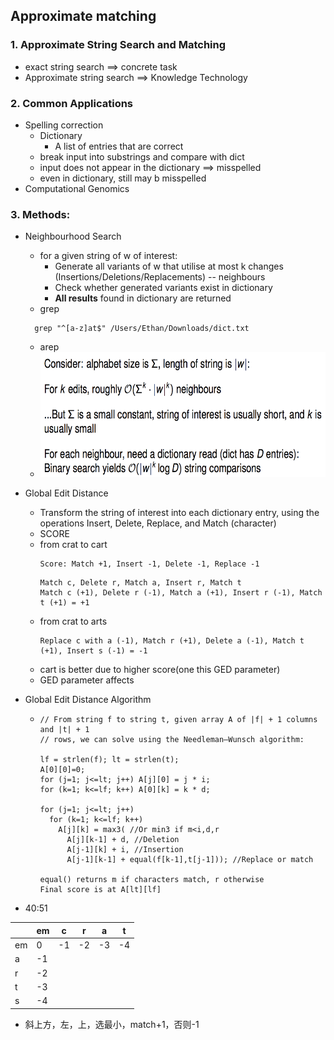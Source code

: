 ## Approximate matching

### 1. Approximate String Search and Matching
+ exact string search ==> concrete task
+ Approximate string search ==> Knowledge Technology

### 2. Common Applications
+ Spelling correction
  - Dictionary
    - A list of entries that are correct
  - break input into substrings and compare with dict
  - input does not appear in the dictionary ==> misspelled
  - even in dictionary, still may b misspelled
+ Computational Genomics

### 3. Methods:

+ Neighbourhood Search
  - for a given string of w of interest:
    - Generate all variants of w that utilise at most k changes (Insertions/Deletions/Replacements) -- neighbours
    - Check whether generated variants exist in dictionary
    - **All results** found in dictionary are returned
  - grep 
  ```
    grep "^[a-z]at$" /Users/Ethan/Downloads/dict.txt
  ```
  - arep
  -  <img src="https://github.com/Fannibals/S2/blob/master/pic/neighbourhoodSearch.png" alt="alt text" width="600" height="200">
+ Global Edit Distance
  - Transform the string of interest into each dictionary entry, using the operations Insert, Delete, Replace, and Match (character)
  - SCORE
  - from crat to cart
    ```
    Score: Match +1, Insert -1, Delete -1, Replace -1
    ```
    ```
    Match c, Delete r, Match a, Insert r, Match t
    Match c (+1), Delete r (-1), Match a (+1), Insert r (-1), Match t (+1) = +1
    ```
  - from crat to arts
    ```
    Replace c with a (-1), Match r (+1), Delete a (-1), Match t (+1), Insert s (-1) = -1
    ```
  - cart is better due to higher score(one this GED parameter)
  - GED parameter affects
  
+ Global Edit Distance Algorithm
  - ```
    // From string f to string t, given array A of |f| + 1 columns and |t| + 1
    // rows, we can solve using the Needleman–Wunsch algorithm:
    
    lf = strlen(f); lt = strlen(t);
    A[0][0]=0;
    for (j=1; j<=lt; j++) A[j][0] = j * i;
    for (k=1; k<=lf; k++) A[0][k] = k * d;
    
    for (j=1; j<=lt; j++)
      for (k=1; k<=lf; k++)
        A[j][k] = max3( //Or min3 if m<i,d,r
          A[j][k-1] + d, //Deletion
          A[j-1][k] + i, //Insertion
          A[j-1][k-1] + equal(f[k-1],t[j-1])); //Replace or match
          
    equal() returns m if characters match, r otherwise
    Final score is at A[lt][lf]
    ```
 + 40:51
 
  | |em|c|r|a|t|
  |--|--|--|--|--|--|
  |em| 0|-1|-2 |-3 |-4 | 
  | a| -1| | | | |
  | r| -2| | | | |
  | t| -3| | | | |
  | s| -4| | | | |

 + 斜上方，左，上，选最小，match+1，否则-1
   
